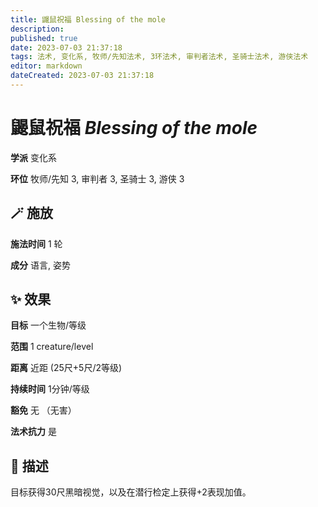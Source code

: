 ```yaml
---
title: 鼹鼠祝福 Blessing of the mole
description: 
published: true
date: 2023-07-03 21:37:18
tags: 法术, 变化系, 牧师/先知法术, 3环法术, 审判者法术, 圣骑士法术, 游侠法术
editor: markdown
dateCreated: 2023-07-03 21:37:18
---
```


# **鼹鼠祝福** *Blessing of the mole*

**学派** 变化系 

**环位** 牧师/先知 3, 审判者 3, 圣骑士 3, 游侠 3

## 🪄 施放

**施法时间** 1 轮

**成分** 语言, 姿势

## ✨ 效果 

**目标** 一个生物/等级 

**范围** 1 creature/level

**距离** 近距 (25尺+5尺/2等级)  

**持续时间** 1分钟/等级 

**豁免** 无 （无害）

**法术抗力** 是

## 📖 描述

目标获得30尺黑暗视觉，以及在潜行检定上获得+2表现加值。
    